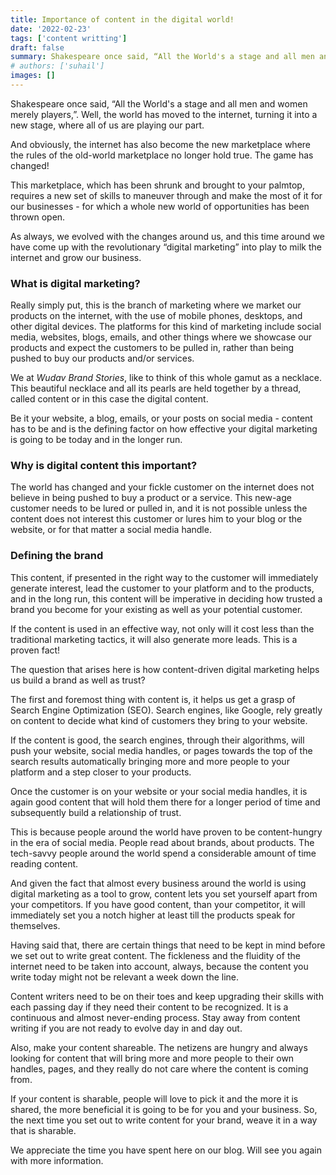 ```yaml
---
title: Importance of content in the digital world!
date: '2022-02-23'
tags: ['content writting']
draft: false
summary: Shakespeare once said, “All the World's a stage and all men and women merely players,”. Well, the world has moved to the internet, turning it into a new stage, where all of us are playing our part.
# authors: ['suhail']
images: []
---
```


Shakespeare once said, “All the World's a stage and all men and women merely players,”. Well, the world has moved to the internet, turning it into a new stage, where all of us are playing our part.

And obviously, the internet has also become the new marketplace where the rules of the old-world marketplace no longer hold true. The game has changed!

This marketplace, which has been shrunk and brought to your palmtop, requires a new set of skills to maneuver through and make the most of it for our businesses - for which a whole new world of opportunities has been thrown open.

As always, we evolved with the changes around us, and this time around we have come up with the revolutionary “digital marketing” into play to milk the internet and grow our business.

### What is digital marketing?

Really simply put, this is the branch of marketing where we market our products on the internet, with the use of mobile phones, desktops, and other digital devices. The platforms for this kind of marketing include social media, websites, blogs, emails, and other things where we showcase our products and expect the customers to be pulled in, rather than being pushed to buy our products and/or services.

We at _Wudav Brand Stories_, like to think of this whole gamut as a necklace. This beautiful necklace and all its pearls are held together by a thread, called content or in this case the digital content.

Be it your website, a blog, emails, or your posts on social media - content has to be and is the defining factor on how effective your digital marketing is going to be today and in the longer run.

### Why is digital content this important?

The world has changed and your fickle customer on the internet does not believe in being pushed to buy a product or a service. This new-age customer needs to be lured or pulled in, and it is not possible unless the content does not interest this customer or lures him to your blog or the website, or for that matter a social media handle.

### Defining the brand

This content, if presented in the right way to the customer will immediately generate interest, lead the customer to your platform and to the products, and in the long run, this content will be imperative in deciding how trusted a brand you become for your existing as well as your potential customer.

If the content is used in an effective way, not only will it cost less than the traditional marketing tactics, it will also generate more leads. This is a proven fact!

The question that arises here is how content-driven digital marketing helps us build a brand as well as trust?

The first and foremost thing with content is, it helps us get a grasp of Search Engine Optimization (SEO). Search engines, like Google, rely greatly on content to decide what kind of customers they bring to your website.

If the content is good, the search engines, through their algorithms, will push your website, social media handles, or pages towards the top of the search results automatically bringing more and more people to your platform and a step closer to your products.

Once the customer is on your website or your social media handles, it is again good content that will hold them there for a longer period of time and subsequently build a relationship of trust.

This is because people around the world have proven to be content-hungry in the era of social media. People read about brands, about products. The tech-savvy people around the world spend a considerable amount of time reading content.

And given the fact that almost every business around the world is using digital marketing as a tool to grow, content lets you set yourself apart from your competitors. If you have good content, than your competitor, it will immediately set you a notch higher at least till the products speak for themselves.

Having said that, there are certain things that need to be kept in mind before we set out to write great content. The fickleness and the fluidity of the internet need to be taken into account, always, because the content you write today might not be relevant a week down the line.

Content writers need to be on their toes and keep upgrading their skills with each passing day if they need their content to be recognized. It is a continuous and almost never-ending process. Stay away from content writing if you are not ready to evolve day in and day out.

Also, make your content shareable. The netizens are hungry and always looking for content that will bring more and more people to their own handles, pages, and they really do not care where the content is coming from.

If your content is sharable, people will love to pick it and the more it is shared, the more beneficial it is going to be for you and your business. So, the next time you set out to write content for your brand, weave it in a way that is sharable.

We appreciate the time you have spent here on our blog. Will see you again with more information.
